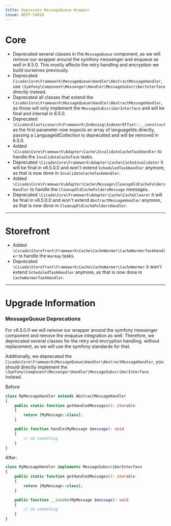 ```yaml
---
title: Deprecate MessageQueue Wrapper
issue: NEXT-24016
---
```

# Core
* Deprecated several classes in the `MessageQueue` component, as we will remove our wrapper around the symfony messenger and enqueue as well in 6.5.0. This mostly affects the retry handling and encryption we build ourselves previously.
* Deprecated `Cicada\Core\Framework\MessageQueue\Handler\AbstractMessageHandler`, use `\Symfony\Component\Messenger\Handler\MessageSubscriberInterface` directly instead.
* Deprecated all classes that extend the `Cicada\Core\Framework\MessageQueue\Handler\AbstractMessageHandler`, as those will only implement the `MessageSubscriberInterface` and will be final and internal in 6.5.0.
* Deprecated `\Cicada\Elasticsearch\Framework\Indexing\IndexerOffset::__construct` as the first parameter now expects an array of languageIds directly, passing a LanguageIdCollection is deprecated and will be removed in 6.5.0.
* Added `\Cicada\Core\Framework\Adapter\Cache\InvalidateCacheTaskHandler` to handle the `InvalidateCacheTask` tasks.
* Deprecated `\Cicada\Core\Framework\Adapter\Cache\CacheInvalidator` it will be final in v6.5.0.0 and won't extend `ScheduledTaskHandler` anymore, as that is now done in `InvalidateCacheTaskHandler`.
* Added `\Cicada\Core\Framework\Adapter\Cache\Message\CleanupOldCacheFoldersHandler` to handle the `CleanupOldCacheFoldersMessage` messages.
* Deprecated `\Cicada\Core\Framework\Adapter\Cache\CacheClearer` it will be final in v6.5.0.0 and won't extend `AbstractMessageHandler` anymore, as that is now done in `CleanupOldCacheFoldersHandler`.
___
# Storefront
* Added `\Cicada\Storefront\Framework\Cache\CacheWarmer\CacheWarmerTaskHandler` to handle the `Warmup` tasks.
* Deprecated `\Cicada\Storefront\Framework\Cache\CacheWarmer\CacheWarmer` it won't extend `ScheduledTaskHandler` anymore, as that is now done in `CacheWarmerTaskHandler`.
___ 
# Upgrade Information
### MessageQueue Deprecations

For v6.5.0.0 we will remove our wrapper around the symfony messenger component and remove the enqueue integration as well. Therefore, we deprecated several classes for the retry and encryption handling, without replacement, as we  will use the symfony standards for that.

Additionally, we deprecated the `Cicada\Core\Framework\MessageQueue\Handler\AbstractMessageHandler`, you should directly implement the `\Symfony\Component\Messenger\Handler\MessageSubscriberInterface` instead.

Before:
```php
class MyMessageHandler extends AbstractMessageHandler
{
    public static function getHandledMessages(): iterable
    {
        return [MyMessage::class];
    }

    public function handle(MyMessage $message): void
    {
        // do something
    }
}
```

After:
```php
class MyMessageHandler implements MessageSubscriberInterface
{
    public static function getHandledMessages(): iterable
    {
        return [MyMessage::class];
    }

    public function __invoke(MyMessage $message): void
    {
        // do something
    }
}
```
